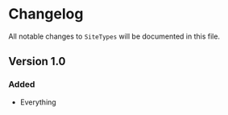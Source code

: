 # Changelog

All notable changes to `SiteTypes` will be documented in this file.

## Version 1.0

### Added
- Everything
